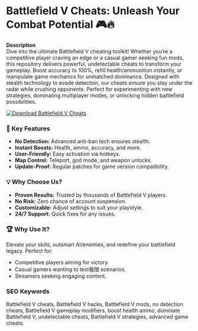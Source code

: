 # Battlefield V Cheats: Unleash Your Combat Potential 🎮🔥  

**Description**  
Dive into the ultimate Battlefield V cheating toolkit! Whether you’re a competitive player craving an edge or a casual gamer seeking fun mods, this repository delivers powerful, undetectable cheats to transform your gameplay. Boost accuracy to 100%, refill health/ammunition instantly, or manipulate game mechanics for unmatched dominance. Designed with stealth technology to evade detection, our cheats ensure you stay under the radar while crushing opponents. Perfect for experimenting with new strategies, dominating multiplayer modes, or unlocking hidden battlefield possibilities.  

[![Download Battlefield V Cheats](https://img.shields.io/badge/Download-Battlefield%20V%20Cheats-blueviolet)](https://github.com/your-repo)  

### 🎯 Key Features  
- **No Detection:** Advanced anti-ban tech ensures stealth.  
- **Instant Boosts:** Health, ammo, accuracy, and more.  
- **User-Friendly:** Easy activation via hotkeys.  
- **Map Control:** Teleport, god mode, and weapon unlocks.  
- **Update-Proof:** Regular patches for game version compatibility.  

### 💡 Why Choose Us?  
- **Proven Results:** Trusted by thousands of Battlefield V players.  
- **No Risk:** Zero chance of account suspension.  
- **Customizable:** Adjust settings to suit your playstyle.  
- **24/7 Support:** Quick fixes for any issues.  

### 🏆 Why Use It?  
Elevate your skills, outsmart AI/enemies, and redefine your battlefield legacy. Perfect for:  
- Competitive players aiming for victory.  
- Casual gamers wanting to test极限 scenarios.  
- Streamers seeking engaging content.  

### SEO Keywords  
Battlefield V cheats, Battlefield V hacks, Battlefield V mods, no detection cheats, Battlefield V gameplay modifiers, boost health ammo, dominate Battlefield V, undetectable cheats, Battlefield V strategies, advanced game cheats.  
